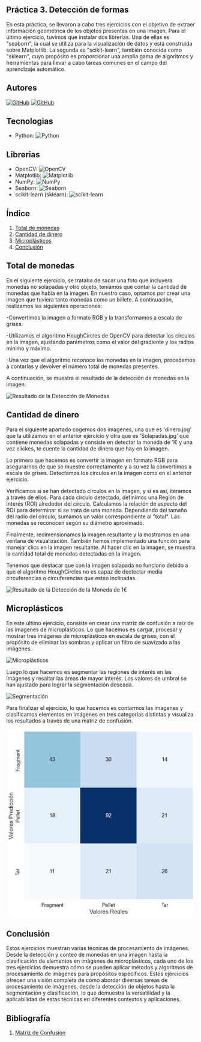 ## Práctica 3. Detección de formas

En esta práctica, se llevaron a cabo tres ejercicios con el objetivo de extraer información geométrica de los objetos presentes en una imagen. Para el último ejercicio, tuvimos que instalar dos librerías. Una de ellas es "seaborn", la cual se utiliza para la visualización de datos y está construida sobre Matplotlib. La segunda es "scikit-learn", también conocida como "sklearn", cuyo propósito es proporcionar una amplia gama de algoritmos y herramientas para llevar a cabo tareas comunes en el campo del aprendizaje automático.

## Autores
[![GitHub](https://img.shields.io/badge/GitHub-Ana%20del%20Carmen%20Santana%20Ojeda-red?style=flat-square&logo=github)](https://github.com/AnaSantana016)
[![GitHub](https://img.shields.io/badge/GitHub-Pablo%20Santana-blue?style=flat-square&logo=github)](https://github.com/pablosanttanaa)

## Tecnologias
  -  Python: ![Python](https://img.shields.io/badge/Python-3.x-blue?style=flat-square&logo=python)

## Librerias 
  - OpenCV: ![OpenCV](https://img.shields.io/badge/OpenCV-Latest-brightgreen?style=flat-square&logo=opencv)
  - Matplotlib: ![Matplotlib](https://img.shields.io/badge/Matplotlib-Latest-yellow?style=flat-square&logo=matplotlib)
  - NumPy: ![NumPy](https://img.shields.io/badge/NumPy-Latest-blueviolet?style=flat-square&logo=numpy)
  - Seaborn: ![Seaborn](https://img.shields.io/badge/Seaborn-Latest-orange?style=flat-square&logo=seaborn)
  - scikit-learn (sklearn): ![scikit-learn](https://img.shields.io/badge/scikit--learn-Latest-blue?style=flat-square&logo=scikit-learn)


## Índice

1. [Total de monedas](#total-de-monedas)
2. [Cantidad de dinero](#cantidad-de-dinero)
3. [Microplásticos](#microplásticos)
4. [Conclusión](#conclusión)

## Total de monedas

En el siguiente ejercicio, se trataba de sacar una foto que incluyera monedas no solapadas y otro objeto, teníamos que contar la cantidad de monedas que había en la imagen. En nuestro caso, optamos por crear una imagen que tuviera tanto monedas como un billete. A continuación, realizamos las siguientes operaciones:

-Convertimos la imagen a formato RGB y la transformamos a escala de grises.

-Utilizamos el algoritmo HoughCircles de OpenCV para detectar los círculos en la imagen, ajustando parámetros como el valor del gradiente y los radios mínimo y máximo.

-Una vez que el algoritmo reconoce las monedas en la imagen, procedemos a contarlas y devolver el número total de monedas presentes.

A continuación, se muestra el resultado de la detección de monedas en la imagen:

![Resultado de la Detección de Monedas](total_de_monedas.png)

## Cantidad de dinero

Para el siguiente apartado cogemos dos imagenes, una que es 'dinero.jpg' que la utilizamos en el anterior ejercicio y otra que es 'Solapadas.jpg' que contiene monedas solapadas y consiste en detectar la moneda de 1€ y una vez clickes, te cuente la cantidad de dinero que hay en la imagen. 

Lo primero que hacemos es convertir la imagen en formato RGB para asegurarnos de que se muestre correctamente y a su vez la convertimos a escala de grises. Detectamos los círculos en la imagen como en el anterior ejercicio. 

Verificamos si se han detectado círculos en la imagen, y si es así, iteramos a través de ellos. Para cada círculo detectado, definimos una Región de Interés (ROI) alrededor del círculo. Calculamos la relación de aspecto del ROI para determinar si se trata de una moneda. Dependiendo del tamaño del radio del círculo, sumamos un valor correspondiente al "total". Las monedas se reconocen según su diámetro aproximado.

Finalmente, redimensionamos la imagen resultante y la mostramos en una ventana de visualización. También hemos implementado una función para manejar clics en la imagen resultante. Al hacer clic en la imagen, se muestra la cantidad total de monedas detectadas en la imagen.

Tenemos que destacar que con la imagen solapada no funciono debido a que el algoritmo HoughCircles no es capaz de dectectar media circuferencias o circuferencias que esten inclinadas.

![Resultado de la Detección de la Moneda de 1€](cantidad_de_dinero.png)

## Microplásticos

En este último ejercicio, consiste en crear una matriz de confusión a raiz de las imagenes de microplásticos. Lo que hacemos es cargar, procesar y mostrar tres imágenes de microplásticos en escala de grises, con el propósito de eliminar las sombras y aplicar un filtro de suavizado a las imágenes.

![Microplásticos](microplasticos.png)

Luego lo que hacemos es segmentar las regiones de interés en las imágenes y resaltar las áreas de mayor interés. Los valores de umbral se han ajustado para lograr la segmentación deseada. 

![Segmentación](segmentacion.png)

Para finalizar el ejercicio, lo que hacemos es contarmos las imagenes y clasificamos elementos en imágenes en tres categorías distintas y visualiza los resultados a través de una matriz de confusión.

![Matriz de Confusión](matriz.png)

## Conclusión

Estos ejercicios muestran varias técnicas de procesamiento de imágenes. Desde la detección y conteo de monedas en una imagen hasta la clasificación de elementos en imágenes de microplásticos, cada uno de los tres ejercicios demuestra cómo se pueden aplicar métodos y algoritmos de procesamiento de imágenes para propósitos específicos. Estos ejercicios ofrecen una visión completa de cómo abordar diversas tareas de procesamiento de imágenes, desde la detección de objetos hasta la segmentación y clasificación, lo que demuestra la versatilidad y la aplicabilidad de estas técnicas en diferentes contextos y aplicaciones.

## Bibliografía

1. [Matriz de Confusión](https://pythonguia.com/scikit-aprende-matriz-de-confusion/)